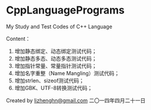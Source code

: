 CppLanguagePrograms
===================
My Study and Test Codes of C++ Language

Content：
1.  增加静态绑定、动态绑定测试代码；
2.  增加静态多态、动态多态测试代码；
3.  增加指针常量、常量指针测试代码；
4.  增加名字重整（Name Mangling）测试代码；
5.  增加strlen、sizeof测试代码；
6.  增加GBK、UTF-8转换测试代码；


Created by lizhenghn@gmail.com 
二〇一四年四月二十一日
